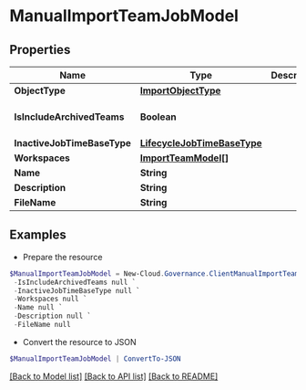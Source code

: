 # ManualImportTeamJobModel
## Properties

Name | Type | Description | Notes
------------ | ------------- | ------------- | -------------
**ObjectType** | [**ImportObjectType**](ImportObjectType.md) |  | [optional] 
**IsIncludeArchivedTeams** | **Boolean** |  | [optional] [default to $false]
**InactiveJobTimeBaseType** | [**LifecycleJobTimeBaseType**](LifecycleJobTimeBaseType.md) |  | [optional] 
**Workspaces** | [**ImportTeamModel[]**](ImportTeamModel.md) |  | [optional] 
**Name** | **String** |  | [optional] 
**Description** | **String** |  | [optional] 
**FileName** | **String** |  | [optional] 

## Examples

- Prepare the resource
```powershell
$ManualImportTeamJobModel = New-Cloud.Governance.ClientManualImportTeamJobModel  -ObjectType null `
 -IsIncludeArchivedTeams null `
 -InactiveJobTimeBaseType null `
 -Workspaces null `
 -Name null `
 -Description null `
 -FileName null
```

- Convert the resource to JSON
```powershell
$ManualImportTeamJobModel | ConvertTo-JSON
```

[[Back to Model list]](../README.md#documentation-for-models) [[Back to API list]](../README.md#documentation-for-api-endpoints) [[Back to README]](../README.md)

